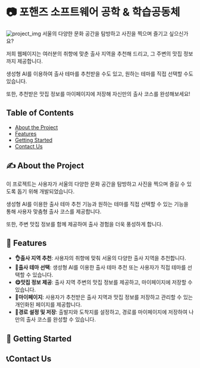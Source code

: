 # 📷 포핸즈 소프트웨어 공학 & 학습공동체
![project_img](https://github.com/user-attachments/assets/73ccdf1d-9314-44a6-9a50-2335dcaf7d28)
서울의 다양한 문화 공간을 탐방하고 사진을 찍으며 즐기고 싶으신가요? 

저희 웹페이지는 여러분의 취향에 맞춘 출사 지역을 추천해 드리고, 그 주변의 맛집 정보까지 제공합니다. 

생성형 AI를 이용하여 출사 테마를 추천받을 수도 있고, 원하는 테마를 직접 선택할 수도 있습니다. 

또한, 추천받은 맛집 정보를 마이페이지에 저장해 자신만의 출사 코스를 완성해보세요!

## Table of Contents
- [About the Project](#about-the-project)
- [Features](#-features)
- [Getting Started](#-getting-started)
- [Contact Us](#-contact-us)

## ✍ About the Project
이 프로젝트는 사용자가 서울의 다양한 문화 공간을 탐방하고 사진을 찍으며 즐길 수 있도록 돕기 위해 개발되었습니다. 

생성형 AI를 이용한 출사 테마 추천 기능과 원하는 테마를 직접 선택할 수 있는 기능을 통해 사용자 맞춤형 출사 코스를 제공합니다. 

또한, 주변 맛집 정보를 함께 제공하여 출사 경험을 더욱 풍성하게 합니다.

## 🌟 Features
- **👌출사 지역 추천**: 사용자의 취향에 맞춰 서울의 다양한 출사 지역을 추천합니다.
- **💬출사 테마 선택**: 생성형 AI를 이용한 출사 테마 추천 또는 사용자가 직접 테마를 선택할 수 있습니다.
- **😋맛집 정보 제공**: 출사 지역 주변의 맛집 정보를 제공하고, 마이페이지에 저장할 수 있습니다.
- **💓마이페이지**: 사용자가 추천받은 출사 지역과 맛집 정보를 저장하고 관리할 수 있는 개인화된 페이지를 제공합니다.
- **🚃경로 설정 및 저장**: 출발지와 도착지를 설정하고, 경로를 마이페이지에 저장하여 나만의 출사 코스를 완성할 수 있습니다.

## 🚶 Getting Started


## 📞Contact Us
